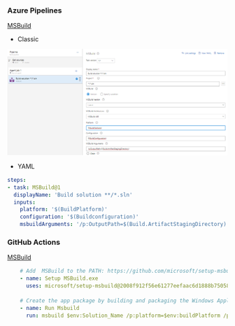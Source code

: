 ### Azure Pipelines
[MSBuild](https://docs.microsoft.com/en-us/azure/devops/pipelines/tasks/build/msbuild?view=azure-devops)

- Classic

![MS Build](../images/task-MSBuild.png)

- YAML

```yaml
steps:
- task: MSBuild@1
  displayName: 'Build solution **/*.sln'
  inputs:
    platform: '$(BuildPlatform)'
    configuration: '$(Buildconfiguration)'
    msbuildArguments: '/p:OutputPath=$(Build.ArtifactStagingDirectory)'
```

### GitHub Actions
[MSBuild](https://github.com/marketplace/actions/setup-msbuild)
```yaml
    # Add  MSBuild to the PATH: https://github.com/microsoft/setup-msbuild
    - name: Setup MSBuild.exe
      uses: microsoft/setup-msbuild@2008f912f56e61277eefaac6d1888b750582aa16
      
    # Create the app package by building and packaging the Windows Application Packaging project
    - name: Run Msbuild
      run: msbuild $env:Solution_Name /p:platform=$env:buildPlatform /p:Configuration=$env:buildConfiguration
```
